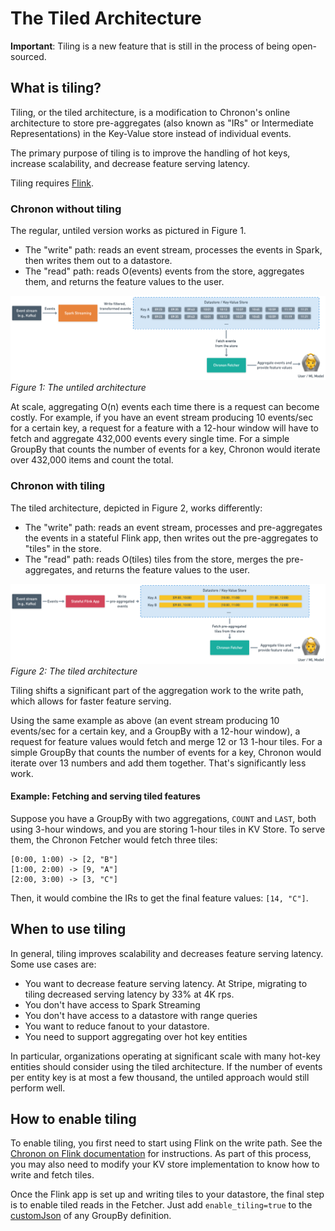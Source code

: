 # The Tiled Architecture

**Important**: Tiling is a new feature that is still in the process of being open-sourced.

## What is tiling?

Tiling, or the tiled architecture, is a modification to Chronon's online architecture to store pre-aggregates (also
known as "IRs" or Intermediate Representations) in the Key-Value store instead of individual events.

The primary purpose of tiling is to improve the handling of hot keys, increase scalability, and decrease feature serving
latency.

Tiling requires [Flink](https://flink.apache.org/).

### Chronon without tiling

The regular, untiled version works as pictured in Figure 1.

- The "write" path: reads an event stream, processes the events in Spark, then writes them out to a datastore.
- The "read" path: reads O(events) events from the store, aggregates them, and returns the feature values to the user.

![Architecture](../images/Untiled_Architecture.png)
_Figure 1: The untiled architecture_

At scale, aggregating O(n) events each time there is a request can become costly. For example, if you have an event
stream producing 10 events/sec for a certain key, a request for a feature with a 12-hour window will have to fetch and
aggregate 432,000 events every single time. For a simple GroupBy that counts the number of events for a key, Chronon
would iterate over 432,000 items and count the total.

### Chronon with tiling

The tiled architecture, depicted in Figure 2, works differently:

- The "write" path: reads an event stream, processes and pre-aggregates the events in a stateful Flink app, then writes
  out the pre-aggregates to "tiles" in the store.
- The "read" path: reads O(tiles) tiles from the store, merges the pre-aggregates, and returns the feature values to the
  user.

![Architecture](../images/Tiled_Architecture.png)
_Figure 2: The tiled architecture_

Tiling shifts a significant part of the aggregation work to the write path, which allows for faster feature serving.

Using the same example as above (an event stream producing 10 events/sec for a certain key, and a GroupBy with a 12-hour
window), a request for feature values would fetch and merge 12 or 13 1-hour tiles. For a simple GroupBy that counts the
number of events for a key, Chronon would iterate over 13 numbers and add them together. That's significantly less work.

#### Example: Fetching and serving tiled features

Suppose you have a GroupBy with two aggregations, `COUNT` and `LAST`, both using 3-hour windows, and you are storing
1-hour tiles in KV Store. To serve them, the Chronon Fetcher would fetch three tiles:

```
[0:00, 1:00) -> [2, "B"]
[1:00, 2:00) -> [9, "A"]
[2:00, 3:00) -> [3, "C"]
```

Then, it would combine the IRs to get the final feature values: `[14, "C"]`.

## When to use tiling

In general, tiling improves scalability and decreases feature serving latency. Some use cases are:

- You want to decrease feature serving latency. At Stripe, migrating to tiling decreased serving latency by 33% at 4K
  rps.
- You don't have access to Spark Streaming
- You don't have access to a datastore with range queries
- You want to reduce fanout to your datastore.
- You need to support aggregating over hot key entities

In particular, organizations operating at significant scale with many hot-key entities should consider using the tiled
architecture. If the number of events per entity key is at most a few thousand, the untiled approach would still perform
well.

## How to enable tiling

To enable tiling, you first need to start using Flink on the write path. See
the [Chronon on Flink documentation](setup/Flink.md) for instructions. As part of this process, you may also need to
modify your KV store implementation to know how to write and fetch tiles.

Once the Flink app is set up and writing tiles to your datastore, the final step is to enable tiled reads in the
Fetcher. Just add `enable_tiling=true` to
the [customJson](https://github.com/airbnb/chronon/blob/48b789dd2c216c62bbf1d74fbf4e779f23db541f/api/py/ai/chronon/group_by.py#L561)
of any GroupBy definition. 
